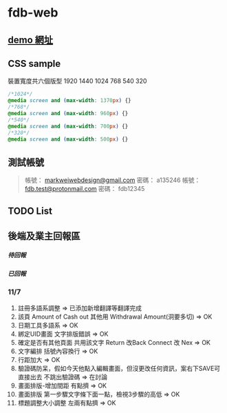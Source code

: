 # fdb-web

## [demo 網址](https://livepower0815.github.io/fdb-web/dist/)

## CSS sample
裝置寬度共六個版型 1920 1440 1024 768 540 320

``` css
/*1024*/ 
@media screen and (max-width: 1370px) {}
/*768*/
@media screen and (max-width: 960px) {}
/*540*/
@media screen and (max-width: 700px) {}
/*320*/
@media screen and (max-width: 500px) {}
```

## 測試帳號
> 帳號： markweiwebdesign@gmail.com
> 密碼： a135246
> 帳號： fdb.test@protonmail.com
> 密碼： fdb12345

## TODO List

## 後端及業主回報區
##### 待回報

##### 已回報


### 11/7
1. 註冊多語系調整 => 已添加新增翻譯等翻譯完成
2. 該頁 Amount of Cash out   其他用 Withdrawal Amount(洞要多切) => OK
3. 日期工具多語系 => OK
5. 綁定UID畫面 文字排版錯誤 => OK
6. 確定是否有其他頁面 共用該文字 Return 改Back Connect 改 Nex => OK
7. 文字編排  括號內容換行 => OK
8. 行距加大 => OK
9. 驗證碼防呆，假如今天他點入編輯畫面，但沒更改任何資訊，案右下SAVE可直接出去 不跳出驗證碼 => 在討論
10. 畫面排版-增加間距  有點擠 => OK
11. 畫面排版 第一步驟文字條下面一點，檢視3步驟的高低 => OK
12. 標題調整大小調整 左兩有點擠 => OK